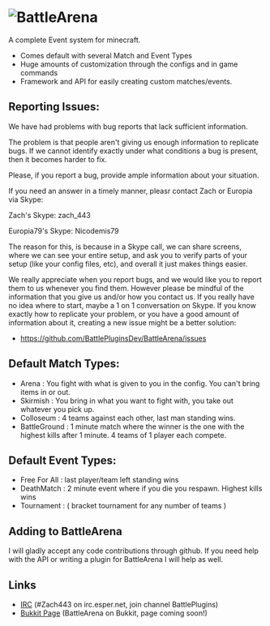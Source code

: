 ![BattleArena](http://dev.bukkit.org/media/images/44/472/BattleArena_Large.png)
==========

A complete Event system for minecraft.
* Comes default with several Match and Event Types
* Huge amounts of customization through the configs and in game commands
* Framework and API for easily creating custom matches/events.

Reporting Issues:
---------
We have had problems with bug reports that lack sufficient information.


The problem is that people aren't giving us enough information to 
replicate bugs. If we cannot identify exactly under what conditions 
a bug is present, then it becomes harder to fix. 


Please, if you report a bug, provide ample information about your situation. 


If you need an answer in a timely manner, pleasr contact Zach or Europia via Skype: 

Zach's Skype: zach_443

Europia79's Skype: Nicodemis79


The reason for this, is because in a Skype call, we can share screens, 
where we can see your entire setup, and ask you to verify parts of your setup 
(like your config files, etc), and overall it just makes things easier. 


We really appreciate when you report bugs, and we would like you to report them to us whenever you find them.
However please be mindful of the information that you give us and/or how you contact us. If you really have no 
idea where to start, maybe a 1 on 1 conversation on Skype. If you know exactly how to replicate your problem, or 
you have a good amount of information about it, creating a new issue might be a better solution:


* https://github.com/BattlePluginsDev/BattleArena/issues


Default Match Types:
---------
* Arena : You fight with what is given to you in the config. You can't bring items in or out.
* Skirmish : You bring in what you want to fight with, you take out whatever you pick up.
* Colloseum : 4 teams against each other, last man standing wins.
* BattleGround : 1 minute match where the winner is the one with the highest kills after 1 minute. 4 teams of 1 player each compete.

Default Event Types:
---------
* Free For All : last player/team left standing wins 
* DeathMatch : 2 minute event where if you die you respawn. Highest kills wins
* Tournament : ( bracket tournament for any number of teams )

Adding to BattleArena
------------
I will gladly accept any code contributions through github.
If you need help with the API or writing a plugin for BattleArena I will help as well.

Links
------------
* [IRC](http://www.esper.net/publicirc.php) (#Zach443 on irc.esper.net, join channel BattlePlugins)
* [Bukkit Page]() (BattleArena on Bukkit, page coming soon!)
